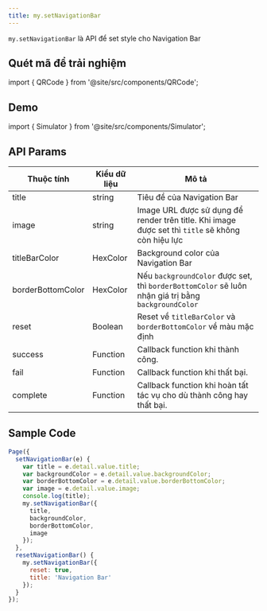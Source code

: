 ```yaml
---
title: my.setNavigationBar
---
```


`my.setNavigationBar` là API để set style cho Navigation Bar

## Quét mã để trải nghiệm

import { QRCode } from '@site/src/components/QRCode';

<QRCode page="pages/api/navigation-bar/set-navigation-bar/index" />

## Demo

import { Simulator } from '@site/src/components/Simulator';

<Simulator page="pages/api/navigation-bar/set-navigation-bar/index" />

## API Params

| Thuộc tính        | Kiểu dữ liệu | Mô tả                                                                                               |
| ----------------- | ------------ | --------------------------------------------------------------------------------------------------- |
| title             | string       | Tiêu đề của Navigation Bar                                                                          |
| image             | string       | Image URL được sử dụng để render trên title. Khi image được set thì `title` sẽ không còn hiệu lực   |
| titleBarColor     | HexColor     | Background color của Navigation Bar                                                                 |
| borderBottomColor | HexColor     | Nếu `backgroundColor` được set, thì `borderBottomColor` sẽ luôn nhận giá trị bằng `backgroundColor` |
| reset             | Boolean      | Reset về `titleBarColor` và `borderBottomColor` về màu mặc định                                     |
| success           | Function     | Callback function khi thành công.                                                                   |
| fail              | Function     | Callback function khi thất bại.                                                                     |
| complete          | Function     | Callback function khi hoàn tất tác vụ cho dù thành công hay thất bại.                               |

## Sample Code

```js
Page({
  setNavigationBar(e) {
    var title = e.detail.value.title;
    var backgroundColor = e.detail.value.backgroundColor;
    var borderBottomColor = e.detail.value.borderBottomColor;
    var image = e.detail.value.image;
    console.log(title);
    my.setNavigationBar({
      title,
      backgroundColor,
      borderBottomColor,
      image
    });
  },
  resetNavigationBar() {
    my.setNavigationBar({
      reset: true,
      title: 'Navigation Bar'
    });
  }
});
```
